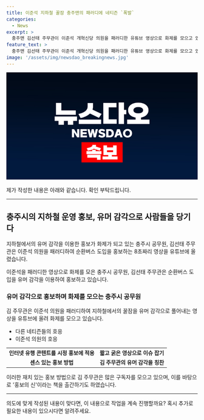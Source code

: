 ```yaml
---
title: 이준석 지하철 꿀잠 충주맨의 패러디에 네티즌 `폭발`
categories:
  - News
excerpt: >
  충주맨 김선태 주무관이 이준석 개혁신당 의원을 패러디한 유튜브 영상으로 화제를 모으고 있다. 충주시 홍보를 위해 제작된 8초짜리 영상은 이 의원의 지하철 꿀잠 발언과 연관되어 논란을 불러일으켰다. 김 주무관은 영리하게 이슈를 활용해 홍보를 성공시키고, 공무원으로 활약하며 70만명 넘는 구독자를 모았다.
feature_text: >
  충주맨 김선태 주무관이 이준석 개혁신당 의원을 패러디한 유튜브 영상으로 화제를 모으고 있다. 충주시 홍보를 위해 제작된 8초짜리 영상은 이 의원의 지하철 꿀잠 발언과 연관되어 논란을 불러일으켰다. 김 주무관은 영리하게 이슈를 활용해 홍보를 성공시키고, 공무원으로 활약하며 70만명 넘는 구독자를 모았다.
image: '/assets/img/newsdao_breakingnews.jpg'
---
```


<p><img src="/assets/img/newsdao_breakingnews.jpg" alt="pcversion 속보" /></p>

<p>제가 작성한 내용은 아래와 같습니다. 확인 부탁드립니다.</p>

<hr />

<h2 data-ke-size="size26">충주시의 지하철 운영 홍보, 유머 감각으로 사람들을 당기다</h2>

<p>지하철에서의 유머 감각을 이용한 홍보가 화제가 되고 있는 충주시 공무원, 김선태 주무관은 이준석 의원을 패러디하여 순환버스 도입을 홍보하는 8초짜리 영상을 유튜브에 올렸습니다.</p>

<p data-ke-size="size16">이준석을 패러디한 영상으로 화제를 모은 충주시 공무원, 김선태 주무관은 순환버스 도입을 유머 감각을 이용하여 홍보하고 있습니다.</p>

<h3 data-ke-size="size16">유머 감각으로 홍보하며 화제를 모으는 충주시 공무원</h3>

<p>김 주무관은 이준석 의원을 패러디하여 지하철에서의 꿀잠을 유머 감각으로 풀어내는 영상을 유튜브에 올려 화제를 모으고 있습니다.</p>

<ul>
  <li>다른 네티즌들의 호응</li>
  <li>이준석 의원의 호응</li>
</ul>

<table>
  <tr>
    <td style="text-align: center; height: 17px;"><b>인터넷 유행 콘텐트를 시정 홍보에 적용</b></td>
    <td style="text-align: center; height: 17px;"><b>짧고 굵은 영상으로 이슈 잡기</b></td>
  </tr>
  <tr>
    <td style="text-align: center; height: 17px;"><b>센스 있는 홍보 방법</b></td>
    <td style="text-align: center; height: 17px;"><b>김 주무관의 유머 감각을 칭찬</b></td>
  </tr>
</table>

<p data-ke-size="size16">이러한 재치 있는 홍보 방법으로 김 주무관은 많은 구독자를 모으고 있으며, 이를 바탕으로 '홍보의 신'이라는 책을 출간하기도 하였습니다.</p>

<hr />

<p>의도에 맞게 작성된 내용이 맞다면, 이 내용으로 작업을 계속 진행할까요? 혹시 추가로 필요한 내용이 있으시다면 알려주세요.</p>

